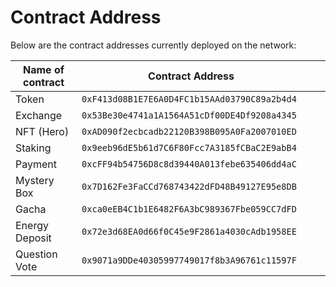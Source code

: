 # Contract Address

Below are the contract addresses currently deployed on the network:

<table><thead><tr><th width="312.28125">Name of contract</th><th width="435.62890625">Contract Address</th><th data-hidden></th><th data-hidden></th></tr></thead><tbody><tr><td>Token</td><td><code>0xF413d08B1E7E6A0D4FC1b15AAd03790C89a2b4d4</code></td><td></td><td></td></tr><tr><td>Exchange</td><td><code>0x53Be30e4741a1A1564A51cDf00DE4Df9208a4345</code></td><td></td><td></td></tr><tr><td>NFT (Hero)</td><td><code>0xAD090f2ecbcadb22120B398B095A0Fa2007010ED</code></td><td></td><td></td></tr><tr><td>Staking</td><td><code>0x9eeb96dE5b61d7C6F80Fcc7A3185fCBaC2E9abB4</code></td><td></td><td></td></tr><tr><td>Payment</td><td><code>0xcFF94b54756D8c8d39440A013febe635406dd4aC</code></td><td></td><td></td></tr><tr><td>Mystery Box</td><td><code>0x7D162Fe3FaCCd768743422dFD48B49127E95e8DB</code></td><td></td><td></td></tr><tr><td>Gacha</td><td><code>0xca0eEB4C1b1E6482F6A3bC989367Fbe059CC7dFD</code></td><td></td><td></td></tr><tr><td>Energy Deposit</td><td><code>0x72e3d68EA0d66f0C45e9F2861a4030cAdb1958EE</code></td><td></td><td></td></tr><tr><td>Question Vote</td><td><code>0x9071a9DDe40305997749017f8b3A96761c11597F</code></td><td></td><td></td></tr></tbody></table>

